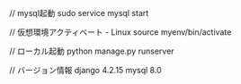 // mysql起動
sudo service mysql start

// 仮想環境アクティベート - Linux
source myenv/bin/activate

// ローカル起動
python manage.py runserver

// バージョン情報
django 4.2.15
mysql 8.0

